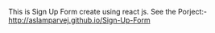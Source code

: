 This is Sign Up Form create using react js.
See the Porject:- http://aslamparvej.github.io/Sign-Up-Form
